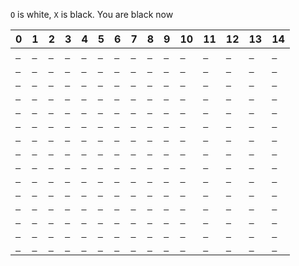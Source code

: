 `O` is white, `X` is black.
You are black now

| 0                                                                                                                                                                     | 1                                                                                                                                                                     | 2                                                                                                                                                                     | 3                                                                                                                                                                     | 4                                                                                                                                                                     | 5                                                                                                                                                                     | 6                                                                                                                                                                     | 7                                                                                                                                                                     | 8                                                                                                                                                                     | 9                                                                                                                                                                     | 10                                                                                                                                                                     | 11                                                                                                                                                                     | 12                                                                                                                                                                     | 13                                                                                                                                                                     | 14                                                                                                                                                                     |
|-----------------------------------------------------------------------------------------------------------------------------------------------------------------------|-----------------------------------------------------------------------------------------------------------------------------------------------------------------------|-----------------------------------------------------------------------------------------------------------------------------------------------------------------------|-----------------------------------------------------------------------------------------------------------------------------------------------------------------------|-----------------------------------------------------------------------------------------------------------------------------------------------------------------------|-----------------------------------------------------------------------------------------------------------------------------------------------------------------------|-----------------------------------------------------------------------------------------------------------------------------------------------------------------------|-----------------------------------------------------------------------------------------------------------------------------------------------------------------------|-----------------------------------------------------------------------------------------------------------------------------------------------------------------------|-----------------------------------------------------------------------------------------------------------------------------------------------------------------------|------------------------------------------------------------------------------------------------------------------------------------------------------------------------|------------------------------------------------------------------------------------------------------------------------------------------------------------------------|------------------------------------------------------------------------------------------------------------------------------------------------------------------------|------------------------------------------------------------------------------------------------------------------------------------------------------------------------|------------------------------------------------------------------------------------------------------------------------------------------------------------------------|
| <a href="https://github.com/KinglittleQ/github-action-demo/issues/new?title=Put-0-0&body=Just+push+'Submit+new+issue'.+You+do+not+need+to+do+anything+else.">` `</a>  | <a href="https://github.com/KinglittleQ/github-action-demo/issues/new?title=Put-0-1&body=Just+push+'Submit+new+issue'.+You+do+not+need+to+do+anything+else.">` `</a>  | <a href="https://github.com/KinglittleQ/github-action-demo/issues/new?title=Put-0-2&body=Just+push+'Submit+new+issue'.+You+do+not+need+to+do+anything+else.">` `</a>  | <a href="https://github.com/KinglittleQ/github-action-demo/issues/new?title=Put-0-3&body=Just+push+'Submit+new+issue'.+You+do+not+need+to+do+anything+else.">` `</a>  | <a href="https://github.com/KinglittleQ/github-action-demo/issues/new?title=Put-0-4&body=Just+push+'Submit+new+issue'.+You+do+not+need+to+do+anything+else.">` `</a>  | <a href="https://github.com/KinglittleQ/github-action-demo/issues/new?title=Put-0-5&body=Just+push+'Submit+new+issue'.+You+do+not+need+to+do+anything+else.">` `</a>  | <a href="https://github.com/KinglittleQ/github-action-demo/issues/new?title=Put-0-6&body=Just+push+'Submit+new+issue'.+You+do+not+need+to+do+anything+else.">` `</a>  | <a href="https://github.com/KinglittleQ/github-action-demo/issues/new?title=Put-0-7&body=Just+push+'Submit+new+issue'.+You+do+not+need+to+do+anything+else.">` `</a>  | <a href="https://github.com/KinglittleQ/github-action-demo/issues/new?title=Put-0-8&body=Just+push+'Submit+new+issue'.+You+do+not+need+to+do+anything+else.">` `</a>  | <a href="https://github.com/KinglittleQ/github-action-demo/issues/new?title=Put-0-9&body=Just+push+'Submit+new+issue'.+You+do+not+need+to+do+anything+else.">` `</a>  | <a href="https://github.com/KinglittleQ/github-action-demo/issues/new?title=Put-0-10&body=Just+push+'Submit+new+issue'.+You+do+not+need+to+do+anything+else.">` `</a>  | <a href="https://github.com/KinglittleQ/github-action-demo/issues/new?title=Put-0-11&body=Just+push+'Submit+new+issue'.+You+do+not+need+to+do+anything+else.">` `</a>  | <a href="https://github.com/KinglittleQ/github-action-demo/issues/new?title=Put-0-12&body=Just+push+'Submit+new+issue'.+You+do+not+need+to+do+anything+else.">` `</a>  | <a href="https://github.com/KinglittleQ/github-action-demo/issues/new?title=Put-0-13&body=Just+push+'Submit+new+issue'.+You+do+not+need+to+do+anything+else.">` `</a>  | <a href="https://github.com/KinglittleQ/github-action-demo/issues/new?title=Put-0-14&body=Just+push+'Submit+new+issue'.+You+do+not+need+to+do+anything+else.">` `</a>  |
| <a href="https://github.com/KinglittleQ/github-action-demo/issues/new?title=Put-1-0&body=Just+push+'Submit+new+issue'.+You+do+not+need+to+do+anything+else.">` `</a>  | <a href="https://github.com/KinglittleQ/github-action-demo/issues/new?title=Put-1-1&body=Just+push+'Submit+new+issue'.+You+do+not+need+to+do+anything+else.">` `</a>  | <a href="https://github.com/KinglittleQ/github-action-demo/issues/new?title=Put-1-2&body=Just+push+'Submit+new+issue'.+You+do+not+need+to+do+anything+else.">` `</a>  | <a href="https://github.com/KinglittleQ/github-action-demo/issues/new?title=Put-1-3&body=Just+push+'Submit+new+issue'.+You+do+not+need+to+do+anything+else.">` `</a>  | <a href="https://github.com/KinglittleQ/github-action-demo/issues/new?title=Put-1-4&body=Just+push+'Submit+new+issue'.+You+do+not+need+to+do+anything+else.">` `</a>  | <a href="https://github.com/KinglittleQ/github-action-demo/issues/new?title=Put-1-5&body=Just+push+'Submit+new+issue'.+You+do+not+need+to+do+anything+else.">` `</a>  | <a href="https://github.com/KinglittleQ/github-action-demo/issues/new?title=Put-1-6&body=Just+push+'Submit+new+issue'.+You+do+not+need+to+do+anything+else.">` `</a>  | <a href="https://github.com/KinglittleQ/github-action-demo/issues/new?title=Put-1-7&body=Just+push+'Submit+new+issue'.+You+do+not+need+to+do+anything+else.">` `</a>  | <a href="https://github.com/KinglittleQ/github-action-demo/issues/new?title=Put-1-8&body=Just+push+'Submit+new+issue'.+You+do+not+need+to+do+anything+else.">` `</a>  | <a href="https://github.com/KinglittleQ/github-action-demo/issues/new?title=Put-1-9&body=Just+push+'Submit+new+issue'.+You+do+not+need+to+do+anything+else.">` `</a>  | <a href="https://github.com/KinglittleQ/github-action-demo/issues/new?title=Put-1-10&body=Just+push+'Submit+new+issue'.+You+do+not+need+to+do+anything+else.">` `</a>  | <a href="https://github.com/KinglittleQ/github-action-demo/issues/new?title=Put-1-11&body=Just+push+'Submit+new+issue'.+You+do+not+need+to+do+anything+else.">` `</a>  | <a href="https://github.com/KinglittleQ/github-action-demo/issues/new?title=Put-1-12&body=Just+push+'Submit+new+issue'.+You+do+not+need+to+do+anything+else.">` `</a>  | <a href="https://github.com/KinglittleQ/github-action-demo/issues/new?title=Put-1-13&body=Just+push+'Submit+new+issue'.+You+do+not+need+to+do+anything+else.">` `</a>  | <a href="https://github.com/KinglittleQ/github-action-demo/issues/new?title=Put-1-14&body=Just+push+'Submit+new+issue'.+You+do+not+need+to+do+anything+else.">` `</a>  |
| <a href="https://github.com/KinglittleQ/github-action-demo/issues/new?title=Put-2-0&body=Just+push+'Submit+new+issue'.+You+do+not+need+to+do+anything+else.">` `</a>  | <a href="https://github.com/KinglittleQ/github-action-demo/issues/new?title=Put-2-1&body=Just+push+'Submit+new+issue'.+You+do+not+need+to+do+anything+else.">` `</a>  | <a href="https://github.com/KinglittleQ/github-action-demo/issues/new?title=Put-2-2&body=Just+push+'Submit+new+issue'.+You+do+not+need+to+do+anything+else.">` `</a>  | <a href="https://github.com/KinglittleQ/github-action-demo/issues/new?title=Put-2-3&body=Just+push+'Submit+new+issue'.+You+do+not+need+to+do+anything+else.">` `</a>  | <a href="https://github.com/KinglittleQ/github-action-demo/issues/new?title=Put-2-4&body=Just+push+'Submit+new+issue'.+You+do+not+need+to+do+anything+else.">` `</a>  | <a href="https://github.com/KinglittleQ/github-action-demo/issues/new?title=Put-2-5&body=Just+push+'Submit+new+issue'.+You+do+not+need+to+do+anything+else.">` `</a>  | <a href="https://github.com/KinglittleQ/github-action-demo/issues/new?title=Put-2-6&body=Just+push+'Submit+new+issue'.+You+do+not+need+to+do+anything+else.">` `</a>  | <a href="https://github.com/KinglittleQ/github-action-demo/issues/new?title=Put-2-7&body=Just+push+'Submit+new+issue'.+You+do+not+need+to+do+anything+else.">` `</a>  | <a href="https://github.com/KinglittleQ/github-action-demo/issues/new?title=Put-2-8&body=Just+push+'Submit+new+issue'.+You+do+not+need+to+do+anything+else.">` `</a>  | <a href="https://github.com/KinglittleQ/github-action-demo/issues/new?title=Put-2-9&body=Just+push+'Submit+new+issue'.+You+do+not+need+to+do+anything+else.">` `</a>  | <a href="https://github.com/KinglittleQ/github-action-demo/issues/new?title=Put-2-10&body=Just+push+'Submit+new+issue'.+You+do+not+need+to+do+anything+else.">` `</a>  | <a href="https://github.com/KinglittleQ/github-action-demo/issues/new?title=Put-2-11&body=Just+push+'Submit+new+issue'.+You+do+not+need+to+do+anything+else.">` `</a>  | <a href="https://github.com/KinglittleQ/github-action-demo/issues/new?title=Put-2-12&body=Just+push+'Submit+new+issue'.+You+do+not+need+to+do+anything+else.">` `</a>  | <a href="https://github.com/KinglittleQ/github-action-demo/issues/new?title=Put-2-13&body=Just+push+'Submit+new+issue'.+You+do+not+need+to+do+anything+else.">` `</a>  | <a href="https://github.com/KinglittleQ/github-action-demo/issues/new?title=Put-2-14&body=Just+push+'Submit+new+issue'.+You+do+not+need+to+do+anything+else.">` `</a>  |
| <a href="https://github.com/KinglittleQ/github-action-demo/issues/new?title=Put-3-0&body=Just+push+'Submit+new+issue'.+You+do+not+need+to+do+anything+else.">` `</a>  | <a href="https://github.com/KinglittleQ/github-action-demo/issues/new?title=Put-3-1&body=Just+push+'Submit+new+issue'.+You+do+not+need+to+do+anything+else.">` `</a>  | <a href="https://github.com/KinglittleQ/github-action-demo/issues/new?title=Put-3-2&body=Just+push+'Submit+new+issue'.+You+do+not+need+to+do+anything+else.">` `</a>  | <a href="https://github.com/KinglittleQ/github-action-demo/issues/new?title=Put-3-3&body=Just+push+'Submit+new+issue'.+You+do+not+need+to+do+anything+else.">` `</a>  | <a href="https://github.com/KinglittleQ/github-action-demo/issues/new?title=Put-3-4&body=Just+push+'Submit+new+issue'.+You+do+not+need+to+do+anything+else.">` `</a>  | <a href="https://github.com/KinglittleQ/github-action-demo/issues/new?title=Put-3-5&body=Just+push+'Submit+new+issue'.+You+do+not+need+to+do+anything+else.">` `</a>  | <a href="https://github.com/KinglittleQ/github-action-demo/issues/new?title=Put-3-6&body=Just+push+'Submit+new+issue'.+You+do+not+need+to+do+anything+else.">` `</a>  | <a href="https://github.com/KinglittleQ/github-action-demo/issues/new?title=Put-3-7&body=Just+push+'Submit+new+issue'.+You+do+not+need+to+do+anything+else.">` `</a>  | <a href="https://github.com/KinglittleQ/github-action-demo/issues/new?title=Put-3-8&body=Just+push+'Submit+new+issue'.+You+do+not+need+to+do+anything+else.">` `</a>  | <a href="https://github.com/KinglittleQ/github-action-demo/issues/new?title=Put-3-9&body=Just+push+'Submit+new+issue'.+You+do+not+need+to+do+anything+else.">` `</a>  | <a href="https://github.com/KinglittleQ/github-action-demo/issues/new?title=Put-3-10&body=Just+push+'Submit+new+issue'.+You+do+not+need+to+do+anything+else.">` `</a>  | <a href="https://github.com/KinglittleQ/github-action-demo/issues/new?title=Put-3-11&body=Just+push+'Submit+new+issue'.+You+do+not+need+to+do+anything+else.">` `</a>  | <a href="https://github.com/KinglittleQ/github-action-demo/issues/new?title=Put-3-12&body=Just+push+'Submit+new+issue'.+You+do+not+need+to+do+anything+else.">` `</a>  | <a href="https://github.com/KinglittleQ/github-action-demo/issues/new?title=Put-3-13&body=Just+push+'Submit+new+issue'.+You+do+not+need+to+do+anything+else.">` `</a>  | <a href="https://github.com/KinglittleQ/github-action-demo/issues/new?title=Put-3-14&body=Just+push+'Submit+new+issue'.+You+do+not+need+to+do+anything+else.">` `</a>  |
| <a href="https://github.com/KinglittleQ/github-action-demo/issues/new?title=Put-4-0&body=Just+push+'Submit+new+issue'.+You+do+not+need+to+do+anything+else.">` `</a>  | <a href="https://github.com/KinglittleQ/github-action-demo/issues/new?title=Put-4-1&body=Just+push+'Submit+new+issue'.+You+do+not+need+to+do+anything+else.">` `</a>  | <a href="https://github.com/KinglittleQ/github-action-demo/issues/new?title=Put-4-2&body=Just+push+'Submit+new+issue'.+You+do+not+need+to+do+anything+else.">` `</a>  | <a href="https://github.com/KinglittleQ/github-action-demo/issues/new?title=Put-4-3&body=Just+push+'Submit+new+issue'.+You+do+not+need+to+do+anything+else.">` `</a>  | <a href="https://github.com/KinglittleQ/github-action-demo/issues/new?title=Put-4-4&body=Just+push+'Submit+new+issue'.+You+do+not+need+to+do+anything+else.">` `</a>  | <a href="https://github.com/KinglittleQ/github-action-demo/issues/new?title=Put-4-5&body=Just+push+'Submit+new+issue'.+You+do+not+need+to+do+anything+else.">` `</a>  | <a href="https://github.com/KinglittleQ/github-action-demo/issues/new?title=Put-4-6&body=Just+push+'Submit+new+issue'.+You+do+not+need+to+do+anything+else.">` `</a>  | <a href="https://github.com/KinglittleQ/github-action-demo/issues/new?title=Put-4-7&body=Just+push+'Submit+new+issue'.+You+do+not+need+to+do+anything+else.">` `</a>  | <a href="https://github.com/KinglittleQ/github-action-demo/issues/new?title=Put-4-8&body=Just+push+'Submit+new+issue'.+You+do+not+need+to+do+anything+else.">` `</a>  | <a href="https://github.com/KinglittleQ/github-action-demo/issues/new?title=Put-4-9&body=Just+push+'Submit+new+issue'.+You+do+not+need+to+do+anything+else.">` `</a>  | <a href="https://github.com/KinglittleQ/github-action-demo/issues/new?title=Put-4-10&body=Just+push+'Submit+new+issue'.+You+do+not+need+to+do+anything+else.">` `</a>  | <a href="https://github.com/KinglittleQ/github-action-demo/issues/new?title=Put-4-11&body=Just+push+'Submit+new+issue'.+You+do+not+need+to+do+anything+else.">` `</a>  | <a href="https://github.com/KinglittleQ/github-action-demo/issues/new?title=Put-4-12&body=Just+push+'Submit+new+issue'.+You+do+not+need+to+do+anything+else.">` `</a>  | <a href="https://github.com/KinglittleQ/github-action-demo/issues/new?title=Put-4-13&body=Just+push+'Submit+new+issue'.+You+do+not+need+to+do+anything+else.">` `</a>  | <a href="https://github.com/KinglittleQ/github-action-demo/issues/new?title=Put-4-14&body=Just+push+'Submit+new+issue'.+You+do+not+need+to+do+anything+else.">` `</a>  |
| <a href="https://github.com/KinglittleQ/github-action-demo/issues/new?title=Put-5-0&body=Just+push+'Submit+new+issue'.+You+do+not+need+to+do+anything+else.">` `</a>  | <a href="https://github.com/KinglittleQ/github-action-demo/issues/new?title=Put-5-1&body=Just+push+'Submit+new+issue'.+You+do+not+need+to+do+anything+else.">` `</a>  | <a href="https://github.com/KinglittleQ/github-action-demo/issues/new?title=Put-5-2&body=Just+push+'Submit+new+issue'.+You+do+not+need+to+do+anything+else.">` `</a>  | <a href="https://github.com/KinglittleQ/github-action-demo/issues/new?title=Put-5-3&body=Just+push+'Submit+new+issue'.+You+do+not+need+to+do+anything+else.">` `</a>  | <a href="https://github.com/KinglittleQ/github-action-demo/issues/new?title=Put-5-4&body=Just+push+'Submit+new+issue'.+You+do+not+need+to+do+anything+else.">` `</a>  | <a href="https://github.com/KinglittleQ/github-action-demo/issues/new?title=Put-5-5&body=Just+push+'Submit+new+issue'.+You+do+not+need+to+do+anything+else.">` `</a>  | <a href="https://github.com/KinglittleQ/github-action-demo/issues/new?title=Put-5-6&body=Just+push+'Submit+new+issue'.+You+do+not+need+to+do+anything+else.">` `</a>  | <a href="https://github.com/KinglittleQ/github-action-demo/issues/new?title=Put-5-7&body=Just+push+'Submit+new+issue'.+You+do+not+need+to+do+anything+else.">` `</a>  | <a href="https://github.com/KinglittleQ/github-action-demo/issues/new?title=Put-5-8&body=Just+push+'Submit+new+issue'.+You+do+not+need+to+do+anything+else.">` `</a>  | <a href="https://github.com/KinglittleQ/github-action-demo/issues/new?title=Put-5-9&body=Just+push+'Submit+new+issue'.+You+do+not+need+to+do+anything+else.">` `</a>  | <a href="https://github.com/KinglittleQ/github-action-demo/issues/new?title=Put-5-10&body=Just+push+'Submit+new+issue'.+You+do+not+need+to+do+anything+else.">` `</a>  | <a href="https://github.com/KinglittleQ/github-action-demo/issues/new?title=Put-5-11&body=Just+push+'Submit+new+issue'.+You+do+not+need+to+do+anything+else.">` `</a>  | <a href="https://github.com/KinglittleQ/github-action-demo/issues/new?title=Put-5-12&body=Just+push+'Submit+new+issue'.+You+do+not+need+to+do+anything+else.">` `</a>  | <a href="https://github.com/KinglittleQ/github-action-demo/issues/new?title=Put-5-13&body=Just+push+'Submit+new+issue'.+You+do+not+need+to+do+anything+else.">` `</a>  | <a href="https://github.com/KinglittleQ/github-action-demo/issues/new?title=Put-5-14&body=Just+push+'Submit+new+issue'.+You+do+not+need+to+do+anything+else.">` `</a>  |
| <a href="https://github.com/KinglittleQ/github-action-demo/issues/new?title=Put-6-0&body=Just+push+'Submit+new+issue'.+You+do+not+need+to+do+anything+else.">` `</a>  | <a href="https://github.com/KinglittleQ/github-action-demo/issues/new?title=Put-6-1&body=Just+push+'Submit+new+issue'.+You+do+not+need+to+do+anything+else.">` `</a>  | <a href="https://github.com/KinglittleQ/github-action-demo/issues/new?title=Put-6-2&body=Just+push+'Submit+new+issue'.+You+do+not+need+to+do+anything+else.">` `</a>  | <a href="https://github.com/KinglittleQ/github-action-demo/issues/new?title=Put-6-3&body=Just+push+'Submit+new+issue'.+You+do+not+need+to+do+anything+else.">` `</a>  | <a href="https://github.com/KinglittleQ/github-action-demo/issues/new?title=Put-6-4&body=Just+push+'Submit+new+issue'.+You+do+not+need+to+do+anything+else.">` `</a>  | <a href="https://github.com/KinglittleQ/github-action-demo/issues/new?title=Put-6-5&body=Just+push+'Submit+new+issue'.+You+do+not+need+to+do+anything+else.">` `</a>  | <a href="https://github.com/KinglittleQ/github-action-demo/issues/new?title=Put-6-6&body=Just+push+'Submit+new+issue'.+You+do+not+need+to+do+anything+else.">` `</a>  | <a href="https://github.com/KinglittleQ/github-action-demo/issues/new?title=Put-6-7&body=Just+push+'Submit+new+issue'.+You+do+not+need+to+do+anything+else.">` `</a>  | <a href="https://github.com/KinglittleQ/github-action-demo/issues/new?title=Put-6-8&body=Just+push+'Submit+new+issue'.+You+do+not+need+to+do+anything+else.">` `</a>  | <a href="https://github.com/KinglittleQ/github-action-demo/issues/new?title=Put-6-9&body=Just+push+'Submit+new+issue'.+You+do+not+need+to+do+anything+else.">` `</a>  | <a href="https://github.com/KinglittleQ/github-action-demo/issues/new?title=Put-6-10&body=Just+push+'Submit+new+issue'.+You+do+not+need+to+do+anything+else.">` `</a>  | <a href="https://github.com/KinglittleQ/github-action-demo/issues/new?title=Put-6-11&body=Just+push+'Submit+new+issue'.+You+do+not+need+to+do+anything+else.">` `</a>  | <a href="https://github.com/KinglittleQ/github-action-demo/issues/new?title=Put-6-12&body=Just+push+'Submit+new+issue'.+You+do+not+need+to+do+anything+else.">` `</a>  | <a href="https://github.com/KinglittleQ/github-action-demo/issues/new?title=Put-6-13&body=Just+push+'Submit+new+issue'.+You+do+not+need+to+do+anything+else.">` `</a>  | <a href="https://github.com/KinglittleQ/github-action-demo/issues/new?title=Put-6-14&body=Just+push+'Submit+new+issue'.+You+do+not+need+to+do+anything+else.">` `</a>  |
| <a href="https://github.com/KinglittleQ/github-action-demo/issues/new?title=Put-7-0&body=Just+push+'Submit+new+issue'.+You+do+not+need+to+do+anything+else.">` `</a>  | <a href="https://github.com/KinglittleQ/github-action-demo/issues/new?title=Put-7-1&body=Just+push+'Submit+new+issue'.+You+do+not+need+to+do+anything+else.">` `</a>  | <a href="https://github.com/KinglittleQ/github-action-demo/issues/new?title=Put-7-2&body=Just+push+'Submit+new+issue'.+You+do+not+need+to+do+anything+else.">` `</a>  | <a href="https://github.com/KinglittleQ/github-action-demo/issues/new?title=Put-7-3&body=Just+push+'Submit+new+issue'.+You+do+not+need+to+do+anything+else.">` `</a>  | <a href="https://github.com/KinglittleQ/github-action-demo/issues/new?title=Put-7-4&body=Just+push+'Submit+new+issue'.+You+do+not+need+to+do+anything+else.">` `</a>  | <a href="https://github.com/KinglittleQ/github-action-demo/issues/new?title=Put-7-5&body=Just+push+'Submit+new+issue'.+You+do+not+need+to+do+anything+else.">` `</a>  | <a href="https://github.com/KinglittleQ/github-action-demo/issues/new?title=Put-7-6&body=Just+push+'Submit+new+issue'.+You+do+not+need+to+do+anything+else.">` `</a>  | <a href="https://github.com/KinglittleQ/github-action-demo/issues/new?title=Put-7-7&body=Just+push+'Submit+new+issue'.+You+do+not+need+to+do+anything+else.">` `</a>  | <a href="https://github.com/KinglittleQ/github-action-demo/issues/new?title=Put-7-8&body=Just+push+'Submit+new+issue'.+You+do+not+need+to+do+anything+else.">` `</a>  | <a href="https://github.com/KinglittleQ/github-action-demo/issues/new?title=Put-7-9&body=Just+push+'Submit+new+issue'.+You+do+not+need+to+do+anything+else.">` `</a>  | <a href="https://github.com/KinglittleQ/github-action-demo/issues/new?title=Put-7-10&body=Just+push+'Submit+new+issue'.+You+do+not+need+to+do+anything+else.">` `</a>  | <a href="https://github.com/KinglittleQ/github-action-demo/issues/new?title=Put-7-11&body=Just+push+'Submit+new+issue'.+You+do+not+need+to+do+anything+else.">` `</a>  | <a href="https://github.com/KinglittleQ/github-action-demo/issues/new?title=Put-7-12&body=Just+push+'Submit+new+issue'.+You+do+not+need+to+do+anything+else.">` `</a>  | <a href="https://github.com/KinglittleQ/github-action-demo/issues/new?title=Put-7-13&body=Just+push+'Submit+new+issue'.+You+do+not+need+to+do+anything+else.">` `</a>  | <a href="https://github.com/KinglittleQ/github-action-demo/issues/new?title=Put-7-14&body=Just+push+'Submit+new+issue'.+You+do+not+need+to+do+anything+else.">` `</a>  |
| <a href="https://github.com/KinglittleQ/github-action-demo/issues/new?title=Put-8-0&body=Just+push+'Submit+new+issue'.+You+do+not+need+to+do+anything+else.">` `</a>  | <a href="https://github.com/KinglittleQ/github-action-demo/issues/new?title=Put-8-1&body=Just+push+'Submit+new+issue'.+You+do+not+need+to+do+anything+else.">` `</a>  | <a href="https://github.com/KinglittleQ/github-action-demo/issues/new?title=Put-8-2&body=Just+push+'Submit+new+issue'.+You+do+not+need+to+do+anything+else.">` `</a>  | <a href="https://github.com/KinglittleQ/github-action-demo/issues/new?title=Put-8-3&body=Just+push+'Submit+new+issue'.+You+do+not+need+to+do+anything+else.">` `</a>  | <a href="https://github.com/KinglittleQ/github-action-demo/issues/new?title=Put-8-4&body=Just+push+'Submit+new+issue'.+You+do+not+need+to+do+anything+else.">` `</a>  | <a href="https://github.com/KinglittleQ/github-action-demo/issues/new?title=Put-8-5&body=Just+push+'Submit+new+issue'.+You+do+not+need+to+do+anything+else.">` `</a>  | <a href="https://github.com/KinglittleQ/github-action-demo/issues/new?title=Put-8-6&body=Just+push+'Submit+new+issue'.+You+do+not+need+to+do+anything+else.">` `</a>  | <a href="https://github.com/KinglittleQ/github-action-demo/issues/new?title=Put-8-7&body=Just+push+'Submit+new+issue'.+You+do+not+need+to+do+anything+else.">` `</a>  | <a href="https://github.com/KinglittleQ/github-action-demo/issues/new?title=Put-8-8&body=Just+push+'Submit+new+issue'.+You+do+not+need+to+do+anything+else.">` `</a>  | <a href="https://github.com/KinglittleQ/github-action-demo/issues/new?title=Put-8-9&body=Just+push+'Submit+new+issue'.+You+do+not+need+to+do+anything+else.">` `</a>  | <a href="https://github.com/KinglittleQ/github-action-demo/issues/new?title=Put-8-10&body=Just+push+'Submit+new+issue'.+You+do+not+need+to+do+anything+else.">` `</a>  | <a href="https://github.com/KinglittleQ/github-action-demo/issues/new?title=Put-8-11&body=Just+push+'Submit+new+issue'.+You+do+not+need+to+do+anything+else.">` `</a>  | <a href="https://github.com/KinglittleQ/github-action-demo/issues/new?title=Put-8-12&body=Just+push+'Submit+new+issue'.+You+do+not+need+to+do+anything+else.">` `</a>  | <a href="https://github.com/KinglittleQ/github-action-demo/issues/new?title=Put-8-13&body=Just+push+'Submit+new+issue'.+You+do+not+need+to+do+anything+else.">` `</a>  | <a href="https://github.com/KinglittleQ/github-action-demo/issues/new?title=Put-8-14&body=Just+push+'Submit+new+issue'.+You+do+not+need+to+do+anything+else.">` `</a>  |
| <a href="https://github.com/KinglittleQ/github-action-demo/issues/new?title=Put-9-0&body=Just+push+'Submit+new+issue'.+You+do+not+need+to+do+anything+else.">` `</a>  | <a href="https://github.com/KinglittleQ/github-action-demo/issues/new?title=Put-9-1&body=Just+push+'Submit+new+issue'.+You+do+not+need+to+do+anything+else.">` `</a>  | <a href="https://github.com/KinglittleQ/github-action-demo/issues/new?title=Put-9-2&body=Just+push+'Submit+new+issue'.+You+do+not+need+to+do+anything+else.">` `</a>  | <a href="https://github.com/KinglittleQ/github-action-demo/issues/new?title=Put-9-3&body=Just+push+'Submit+new+issue'.+You+do+not+need+to+do+anything+else.">` `</a>  | <a href="https://github.com/KinglittleQ/github-action-demo/issues/new?title=Put-9-4&body=Just+push+'Submit+new+issue'.+You+do+not+need+to+do+anything+else.">` `</a>  | <a href="https://github.com/KinglittleQ/github-action-demo/issues/new?title=Put-9-5&body=Just+push+'Submit+new+issue'.+You+do+not+need+to+do+anything+else.">` `</a>  | <a href="https://github.com/KinglittleQ/github-action-demo/issues/new?title=Put-9-6&body=Just+push+'Submit+new+issue'.+You+do+not+need+to+do+anything+else.">` `</a>  | <a href="https://github.com/KinglittleQ/github-action-demo/issues/new?title=Put-9-7&body=Just+push+'Submit+new+issue'.+You+do+not+need+to+do+anything+else.">` `</a>  | <a href="https://github.com/KinglittleQ/github-action-demo/issues/new?title=Put-9-8&body=Just+push+'Submit+new+issue'.+You+do+not+need+to+do+anything+else.">` `</a>  | <a href="https://github.com/KinglittleQ/github-action-demo/issues/new?title=Put-9-9&body=Just+push+'Submit+new+issue'.+You+do+not+need+to+do+anything+else.">` `</a>  | <a href="https://github.com/KinglittleQ/github-action-demo/issues/new?title=Put-9-10&body=Just+push+'Submit+new+issue'.+You+do+not+need+to+do+anything+else.">` `</a>  | <a href="https://github.com/KinglittleQ/github-action-demo/issues/new?title=Put-9-11&body=Just+push+'Submit+new+issue'.+You+do+not+need+to+do+anything+else.">` `</a>  | <a href="https://github.com/KinglittleQ/github-action-demo/issues/new?title=Put-9-12&body=Just+push+'Submit+new+issue'.+You+do+not+need+to+do+anything+else.">` `</a>  | <a href="https://github.com/KinglittleQ/github-action-demo/issues/new?title=Put-9-13&body=Just+push+'Submit+new+issue'.+You+do+not+need+to+do+anything+else.">` `</a>  | <a href="https://github.com/KinglittleQ/github-action-demo/issues/new?title=Put-9-14&body=Just+push+'Submit+new+issue'.+You+do+not+need+to+do+anything+else.">` `</a>  |
| <a href="https://github.com/KinglittleQ/github-action-demo/issues/new?title=Put-10-0&body=Just+push+'Submit+new+issue'.+You+do+not+need+to+do+anything+else.">` `</a> | <a href="https://github.com/KinglittleQ/github-action-demo/issues/new?title=Put-10-1&body=Just+push+'Submit+new+issue'.+You+do+not+need+to+do+anything+else.">` `</a> | <a href="https://github.com/KinglittleQ/github-action-demo/issues/new?title=Put-10-2&body=Just+push+'Submit+new+issue'.+You+do+not+need+to+do+anything+else.">` `</a> | <a href="https://github.com/KinglittleQ/github-action-demo/issues/new?title=Put-10-3&body=Just+push+'Submit+new+issue'.+You+do+not+need+to+do+anything+else.">` `</a> | <a href="https://github.com/KinglittleQ/github-action-demo/issues/new?title=Put-10-4&body=Just+push+'Submit+new+issue'.+You+do+not+need+to+do+anything+else.">` `</a> | <a href="https://github.com/KinglittleQ/github-action-demo/issues/new?title=Put-10-5&body=Just+push+'Submit+new+issue'.+You+do+not+need+to+do+anything+else.">` `</a> | <a href="https://github.com/KinglittleQ/github-action-demo/issues/new?title=Put-10-6&body=Just+push+'Submit+new+issue'.+You+do+not+need+to+do+anything+else.">` `</a> | <a href="https://github.com/KinglittleQ/github-action-demo/issues/new?title=Put-10-7&body=Just+push+'Submit+new+issue'.+You+do+not+need+to+do+anything+else.">` `</a> | <a href="https://github.com/KinglittleQ/github-action-demo/issues/new?title=Put-10-8&body=Just+push+'Submit+new+issue'.+You+do+not+need+to+do+anything+else.">` `</a> | <a href="https://github.com/KinglittleQ/github-action-demo/issues/new?title=Put-10-9&body=Just+push+'Submit+new+issue'.+You+do+not+need+to+do+anything+else.">` `</a> | <a href="https://github.com/KinglittleQ/github-action-demo/issues/new?title=Put-10-10&body=Just+push+'Submit+new+issue'.+You+do+not+need+to+do+anything+else.">` `</a> | <a href="https://github.com/KinglittleQ/github-action-demo/issues/new?title=Put-10-11&body=Just+push+'Submit+new+issue'.+You+do+not+need+to+do+anything+else.">` `</a> | <a href="https://github.com/KinglittleQ/github-action-demo/issues/new?title=Put-10-12&body=Just+push+'Submit+new+issue'.+You+do+not+need+to+do+anything+else.">` `</a> | <a href="https://github.com/KinglittleQ/github-action-demo/issues/new?title=Put-10-13&body=Just+push+'Submit+new+issue'.+You+do+not+need+to+do+anything+else.">` `</a> | <a href="https://github.com/KinglittleQ/github-action-demo/issues/new?title=Put-10-14&body=Just+push+'Submit+new+issue'.+You+do+not+need+to+do+anything+else.">` `</a> |
| <a href="https://github.com/KinglittleQ/github-action-demo/issues/new?title=Put-11-0&body=Just+push+'Submit+new+issue'.+You+do+not+need+to+do+anything+else.">` `</a> | <a href="https://github.com/KinglittleQ/github-action-demo/issues/new?title=Put-11-1&body=Just+push+'Submit+new+issue'.+You+do+not+need+to+do+anything+else.">` `</a> | <a href="https://github.com/KinglittleQ/github-action-demo/issues/new?title=Put-11-2&body=Just+push+'Submit+new+issue'.+You+do+not+need+to+do+anything+else.">` `</a> | <a href="https://github.com/KinglittleQ/github-action-demo/issues/new?title=Put-11-3&body=Just+push+'Submit+new+issue'.+You+do+not+need+to+do+anything+else.">` `</a> | <a href="https://github.com/KinglittleQ/github-action-demo/issues/new?title=Put-11-4&body=Just+push+'Submit+new+issue'.+You+do+not+need+to+do+anything+else.">` `</a> | <a href="https://github.com/KinglittleQ/github-action-demo/issues/new?title=Put-11-5&body=Just+push+'Submit+new+issue'.+You+do+not+need+to+do+anything+else.">` `</a> | <a href="https://github.com/KinglittleQ/github-action-demo/issues/new?title=Put-11-6&body=Just+push+'Submit+new+issue'.+You+do+not+need+to+do+anything+else.">` `</a> | <a href="https://github.com/KinglittleQ/github-action-demo/issues/new?title=Put-11-7&body=Just+push+'Submit+new+issue'.+You+do+not+need+to+do+anything+else.">` `</a> | <a href="https://github.com/KinglittleQ/github-action-demo/issues/new?title=Put-11-8&body=Just+push+'Submit+new+issue'.+You+do+not+need+to+do+anything+else.">` `</a> | <a href="https://github.com/KinglittleQ/github-action-demo/issues/new?title=Put-11-9&body=Just+push+'Submit+new+issue'.+You+do+not+need+to+do+anything+else.">` `</a> | <a href="https://github.com/KinglittleQ/github-action-demo/issues/new?title=Put-11-10&body=Just+push+'Submit+new+issue'.+You+do+not+need+to+do+anything+else.">` `</a> | <a href="https://github.com/KinglittleQ/github-action-demo/issues/new?title=Put-11-11&body=Just+push+'Submit+new+issue'.+You+do+not+need+to+do+anything+else.">` `</a> | <a href="https://github.com/KinglittleQ/github-action-demo/issues/new?title=Put-11-12&body=Just+push+'Submit+new+issue'.+You+do+not+need+to+do+anything+else.">` `</a> | <a href="https://github.com/KinglittleQ/github-action-demo/issues/new?title=Put-11-13&body=Just+push+'Submit+new+issue'.+You+do+not+need+to+do+anything+else.">` `</a> | <a href="https://github.com/KinglittleQ/github-action-demo/issues/new?title=Put-11-14&body=Just+push+'Submit+new+issue'.+You+do+not+need+to+do+anything+else.">` `</a> |
| <a href="https://github.com/KinglittleQ/github-action-demo/issues/new?title=Put-12-0&body=Just+push+'Submit+new+issue'.+You+do+not+need+to+do+anything+else.">` `</a> | <a href="https://github.com/KinglittleQ/github-action-demo/issues/new?title=Put-12-1&body=Just+push+'Submit+new+issue'.+You+do+not+need+to+do+anything+else.">` `</a> | <a href="https://github.com/KinglittleQ/github-action-demo/issues/new?title=Put-12-2&body=Just+push+'Submit+new+issue'.+You+do+not+need+to+do+anything+else.">` `</a> | <a href="https://github.com/KinglittleQ/github-action-demo/issues/new?title=Put-12-3&body=Just+push+'Submit+new+issue'.+You+do+not+need+to+do+anything+else.">` `</a> | <a href="https://github.com/KinglittleQ/github-action-demo/issues/new?title=Put-12-4&body=Just+push+'Submit+new+issue'.+You+do+not+need+to+do+anything+else.">` `</a> | <a href="https://github.com/KinglittleQ/github-action-demo/issues/new?title=Put-12-5&body=Just+push+'Submit+new+issue'.+You+do+not+need+to+do+anything+else.">` `</a> | <a href="https://github.com/KinglittleQ/github-action-demo/issues/new?title=Put-12-6&body=Just+push+'Submit+new+issue'.+You+do+not+need+to+do+anything+else.">` `</a> | <a href="https://github.com/KinglittleQ/github-action-demo/issues/new?title=Put-12-7&body=Just+push+'Submit+new+issue'.+You+do+not+need+to+do+anything+else.">` `</a> | <a href="https://github.com/KinglittleQ/github-action-demo/issues/new?title=Put-12-8&body=Just+push+'Submit+new+issue'.+You+do+not+need+to+do+anything+else.">` `</a> | <a href="https://github.com/KinglittleQ/github-action-demo/issues/new?title=Put-12-9&body=Just+push+'Submit+new+issue'.+You+do+not+need+to+do+anything+else.">` `</a> | <a href="https://github.com/KinglittleQ/github-action-demo/issues/new?title=Put-12-10&body=Just+push+'Submit+new+issue'.+You+do+not+need+to+do+anything+else.">` `</a> | <a href="https://github.com/KinglittleQ/github-action-demo/issues/new?title=Put-12-11&body=Just+push+'Submit+new+issue'.+You+do+not+need+to+do+anything+else.">` `</a> | <a href="https://github.com/KinglittleQ/github-action-demo/issues/new?title=Put-12-12&body=Just+push+'Submit+new+issue'.+You+do+not+need+to+do+anything+else.">` `</a> | <a href="https://github.com/KinglittleQ/github-action-demo/issues/new?title=Put-12-13&body=Just+push+'Submit+new+issue'.+You+do+not+need+to+do+anything+else.">` `</a> | <a href="https://github.com/KinglittleQ/github-action-demo/issues/new?title=Put-12-14&body=Just+push+'Submit+new+issue'.+You+do+not+need+to+do+anything+else.">` `</a> |
| <a href="https://github.com/KinglittleQ/github-action-demo/issues/new?title=Put-13-0&body=Just+push+'Submit+new+issue'.+You+do+not+need+to+do+anything+else.">` `</a> | <a href="https://github.com/KinglittleQ/github-action-demo/issues/new?title=Put-13-1&body=Just+push+'Submit+new+issue'.+You+do+not+need+to+do+anything+else.">` `</a> | <a href="https://github.com/KinglittleQ/github-action-demo/issues/new?title=Put-13-2&body=Just+push+'Submit+new+issue'.+You+do+not+need+to+do+anything+else.">` `</a> | <a href="https://github.com/KinglittleQ/github-action-demo/issues/new?title=Put-13-3&body=Just+push+'Submit+new+issue'.+You+do+not+need+to+do+anything+else.">` `</a> | <a href="https://github.com/KinglittleQ/github-action-demo/issues/new?title=Put-13-4&body=Just+push+'Submit+new+issue'.+You+do+not+need+to+do+anything+else.">` `</a> | <a href="https://github.com/KinglittleQ/github-action-demo/issues/new?title=Put-13-5&body=Just+push+'Submit+new+issue'.+You+do+not+need+to+do+anything+else.">` `</a> | <a href="https://github.com/KinglittleQ/github-action-demo/issues/new?title=Put-13-6&body=Just+push+'Submit+new+issue'.+You+do+not+need+to+do+anything+else.">` `</a> | <a href="https://github.com/KinglittleQ/github-action-demo/issues/new?title=Put-13-7&body=Just+push+'Submit+new+issue'.+You+do+not+need+to+do+anything+else.">` `</a> | <a href="https://github.com/KinglittleQ/github-action-demo/issues/new?title=Put-13-8&body=Just+push+'Submit+new+issue'.+You+do+not+need+to+do+anything+else.">` `</a> | <a href="https://github.com/KinglittleQ/github-action-demo/issues/new?title=Put-13-9&body=Just+push+'Submit+new+issue'.+You+do+not+need+to+do+anything+else.">` `</a> | <a href="https://github.com/KinglittleQ/github-action-demo/issues/new?title=Put-13-10&body=Just+push+'Submit+new+issue'.+You+do+not+need+to+do+anything+else.">` `</a> | <a href="https://github.com/KinglittleQ/github-action-demo/issues/new?title=Put-13-11&body=Just+push+'Submit+new+issue'.+You+do+not+need+to+do+anything+else.">` `</a> | <a href="https://github.com/KinglittleQ/github-action-demo/issues/new?title=Put-13-12&body=Just+push+'Submit+new+issue'.+You+do+not+need+to+do+anything+else.">` `</a> | <a href="https://github.com/KinglittleQ/github-action-demo/issues/new?title=Put-13-13&body=Just+push+'Submit+new+issue'.+You+do+not+need+to+do+anything+else.">` `</a> | <a href="https://github.com/KinglittleQ/github-action-demo/issues/new?title=Put-13-14&body=Just+push+'Submit+new+issue'.+You+do+not+need+to+do+anything+else.">` `</a> |
| <a href="https://github.com/KinglittleQ/github-action-demo/issues/new?title=Put-14-0&body=Just+push+'Submit+new+issue'.+You+do+not+need+to+do+anything+else.">` `</a> | <a href="https://github.com/KinglittleQ/github-action-demo/issues/new?title=Put-14-1&body=Just+push+'Submit+new+issue'.+You+do+not+need+to+do+anything+else.">` `</a> | <a href="https://github.com/KinglittleQ/github-action-demo/issues/new?title=Put-14-2&body=Just+push+'Submit+new+issue'.+You+do+not+need+to+do+anything+else.">` `</a> | <a href="https://github.com/KinglittleQ/github-action-demo/issues/new?title=Put-14-3&body=Just+push+'Submit+new+issue'.+You+do+not+need+to+do+anything+else.">` `</a> | <a href="https://github.com/KinglittleQ/github-action-demo/issues/new?title=Put-14-4&body=Just+push+'Submit+new+issue'.+You+do+not+need+to+do+anything+else.">` `</a> | <a href="https://github.com/KinglittleQ/github-action-demo/issues/new?title=Put-14-5&body=Just+push+'Submit+new+issue'.+You+do+not+need+to+do+anything+else.">` `</a> | <a href="https://github.com/KinglittleQ/github-action-demo/issues/new?title=Put-14-6&body=Just+push+'Submit+new+issue'.+You+do+not+need+to+do+anything+else.">` `</a> | <a href="https://github.com/KinglittleQ/github-action-demo/issues/new?title=Put-14-7&body=Just+push+'Submit+new+issue'.+You+do+not+need+to+do+anything+else.">` `</a> | <a href="https://github.com/KinglittleQ/github-action-demo/issues/new?title=Put-14-8&body=Just+push+'Submit+new+issue'.+You+do+not+need+to+do+anything+else.">` `</a> | <a href="https://github.com/KinglittleQ/github-action-demo/issues/new?title=Put-14-9&body=Just+push+'Submit+new+issue'.+You+do+not+need+to+do+anything+else.">` `</a> | <a href="https://github.com/KinglittleQ/github-action-demo/issues/new?title=Put-14-10&body=Just+push+'Submit+new+issue'.+You+do+not+need+to+do+anything+else.">` `</a> | <a href="https://github.com/KinglittleQ/github-action-demo/issues/new?title=Put-14-11&body=Just+push+'Submit+new+issue'.+You+do+not+need+to+do+anything+else.">` `</a> | <a href="https://github.com/KinglittleQ/github-action-demo/issues/new?title=Put-14-12&body=Just+push+'Submit+new+issue'.+You+do+not+need+to+do+anything+else.">` `</a> | <a href="https://github.com/KinglittleQ/github-action-demo/issues/new?title=Put-14-13&body=Just+push+'Submit+new+issue'.+You+do+not+need+to+do+anything+else.">` `</a> | <a href="https://github.com/KinglittleQ/github-action-demo/issues/new?title=Put-14-14&body=Just+push+'Submit+new+issue'.+You+do+not+need+to+do+anything+else.">` `</a> |